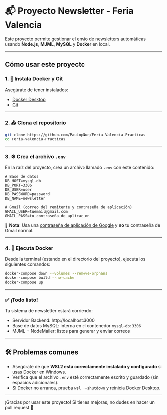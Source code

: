 # 📬 Proyecto Newsletter - Feria Valencia

Este proyecto permite gestionar el envío de newsletters automáticas usando **Node.js**, **MJML**, **MySQL** y **Docker** en local.

---

## Cómo usar este proyecto

### 1. 🐳 Instala Docker y Git

Asegúrate de tener instalados:

- [Docker Desktop](https://www.docker.com/products/docker-desktop)
- [Git](https://git-scm.com/downloads)

---

### 2. 📥 Clona el repositorio

```bash
git clone https://github.com/PauLopNun/Feria-Valencia-Practicas
cd Feria-Valencia-Practicas
```

---

### 3. ⚙️ Crea el archivo `.env`

En la raíz del proyecto, crea un archivo llamado `.env` con este contenido:

```env
# Base de datos
DB_HOST=mysql-db
DB_PORT=3306
DB_USER=user
DB_PASSWORD=password
DB_NAME=newsletter

# Gmail (correo del remitente y contraseña de aplicación)
GMAIL_USER=tuemail@gmail.com
GMAIL_PASS=tu_contraseña_de_aplicacion
```

🔐 **Nota**: Usa una [contraseña de aplicación de Google](https://support.google.com/accounts/answer/185833?hl=es) y **no** tu contraseña de Gmail normal.

---

### 4. 🧱 Ejecuta Docker

Desde la terminal (estando en el directorio del proyecto), ejecuta los siguientes comandos:

```bash
docker-compose down --volumes --remove-orphans
docker-compose build --no-cache
docker-compose up
```

---

### ✅ ¡Todo listo!

Tu sistema de newsletter estará corriendo:

- Servidor Backend: http://localhost:3000 
- Base de datos MySQL: interna en el contenedor `mysql-db:3306`
- MJML + NodeMailer: listos para generar y enviar correos

---

## 🛠️ Problemas comunes

- Asegúrate de que **WSL2 está correctamente instalado y configurado** si usas Docker en Windows.
- Verifica que el archivo `.env` esté correctamente escrito y guardado (sin espacios adicionales).
- Si Docker no arranca, prueba `wsl --shutdown` y reinicia Docker Desktop.

---


¡Gracias por usar este proyecto! Si tienes mejoras, no dudes en hacer un pull request 🙌